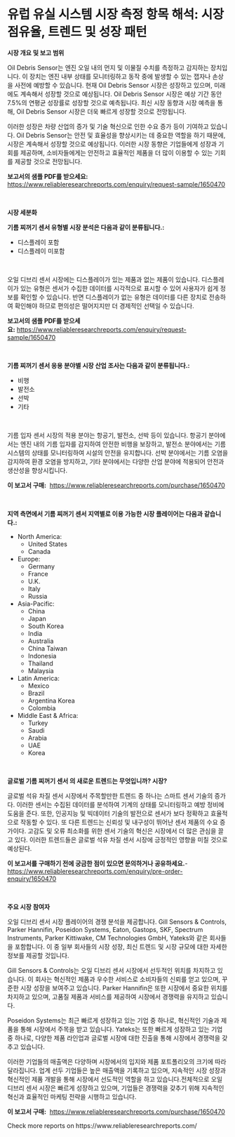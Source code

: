 <p><h1>유럽 유실 시스템 시장 측정 항목 해석: 시장 점유율, 트렌드 및 성장 패턴</h1></p><p><strong>시장 개요 및 보고 범위</strong></p>
<p><p>Oil Debris Sensor는 엔진 오일 내의 먼지 및 이물질 수치를 측정하고 감지하는 장치입니다. 이 장치는 엔진 내부 상태를 모니터링하고 동작 중에 발생할 수 있는 잽자나 손상을 사전에 예방할 수 있습니다. 현재 Oil Debris Sensor 시장은 성장하고 있으며, 미래에도 계속해서 성장할 것으로 예상됩니다. Oil Debris Sensor 시장은 예상 기간 동안 7.5%의 연평균 성장률로 성장할 것으로 예측됩니다. 최신 시장 동향과 시장 예측을 통해, Oil Debris Sensor 시장은 더욱 빠르게 성장할 것으로 전망됩니다. </p><p>이러한 성장은 차량 산업의 증가 및 기술 혁신으로 인한 수요 증가 등이 기여하고 있습니다. Oil Debris Sensor는 안전 및 효율성을 향상시키는 데 중요한 역할을 하기 때문에, 시장은 계속해서 성장할 것으로 예상됩니다. 이러한 시장 동향은 기업들에게 성장과 기회를 제공하며, 소비자들에게는 안전하고 효율적인 제품을 더 많이 이용할 수 있는 기회를 제공할 것으로 전망됩니다.</p></p>
<p><strong>보고서의 샘플 PDF를 받으세요:</strong> <a href="https://www.reliableresearchreports.com/enquiry/request-sample/1650470">https://www.reliableresearchreports.com/enquiry/request-sample/1650470</a></p>
<p>&nbsp;</p>
<p><strong>시장 세분화</strong></p>
<p><strong>기름 찌꺼기 센서 유형별 시장 분석은 다음과 같이 분류됩니다.:</strong></p>
<p><ul><li>디스플레이 포함</li><li>디스플레이 미포함</li></ul></p>
<p>&nbsp;</p>
<p><p>오일 디브리 센서 시장에는 디스플레이가 있는 제품과 없는 제품이 있습니다. 디스플레이가 있는 유형은 센서가 수집한 데이터를 시각적으로 표시할 수 있어 사용자가 쉽게 정보를 확인할 수 있습니다. 반면 디스플레이가 없는 유형은 데이터를 다른 장치로 전송하여 확인해야 하므로 편의성은 떨어지지만 더 경제적인 선택일 수 있습니다.</p></p>
<p><strong>보고서의 샘플 PDF를 받으세요:</strong>&nbsp;<a href="https://www.reliableresearchreports.com/enquiry/request-sample/1650470">https://www.reliableresearchreports.com/enquiry/request-sample/1650470</a></p>
<p>&nbsp;</p>
<p><strong> 기름 찌꺼기 센서 응용 분야별 시장 산업 조사는 다음과 같이 분류됩니다.:</strong></p>
<p><ul><li>비행</li><li>발전소</li><li>선박</li><li>기타</li></ul></p>
<p>&nbsp;</p>
<p><p>기름 입자 센서 시장의 적용 분야는 항공기, 발전소, 선박 등이 있습니다. 항공기 분야에서는 엔진 내의 기름 입자를 감지하여 안전한 비행을 보장하고, 발전소 분야에서는 기름 시스템의 상태를 모니터링하여 시설의 안전을 유지합니다. 선박 분야에서는 기름 오염을 감지하여 환경 오염을 방지하고, 기타 분야에서는 다양한 산업 분야에 적용되어 안전과 생산성을 향상시킵니다.</p></p>
<p><strong>이 보고서 구매:</strong>&nbsp; <a href="https://www.reliableresearchreports.com/purchase/1650470">https://www.reliableresearchreports.com/purchase/1650470</a></p>
<p>&nbsp;</p>
<p><strong>지역 측면에서 기름 찌꺼기 센서 지역별로 이용 가능한 시장 플레이어는 다음과 같습니다.:</strong></p>
<p><ul>
    <li>
        North America:
        <ul>
            <li>United States</li>
            <li>Canada</li>
        </ul>
    </li>
    <li>
        Europe:
        <ul>
            <li>Germany</li>
            <li>France</li>
            <li>U.K.</li>
            <li>Italy</li>
            <li>Russia</li>
        </ul>
    </li>
    <li>
        Asia-Pacific:
        <ul>
            <li>China</li>
            <li>Japan</li>
            <li>South Korea</li>
            <li>India</li>
            <li>Australia</li>
            <li>China Taiwan</li>
            <li>Indonesia</li>
            <li>Thailand</li>
            <li>Malaysia</li>
        </ul>
    </li>
    <li>
        Latin America:
        <ul>
            <li>Mexico</li>
            <li>Brazil</li>
            <li>Argentina Korea</li>
            <li>Colombia</li>
        </ul>
    </li>
    <li>
        Middle East & Africa:
        <ul>
            <li>Turkey</li>
            <li>Saudi</li>
            <li>Arabia</li>
            <li>UAE</li>
            <li>Korea</li>
        </ul>
    </li>
    </ul></p>
<p>&nbsp;</p>
<p><strong>글로벌 기름 찌꺼기 센서 의 새로운 트렌드는 무엇입니까? 시장?</strong></p>
<p><p>글로벌 석유 차질 센서 시장에서 주목할만한 트렌드 중 하나는 스마트 센서 기술의 증가다. 이러한 센서는 수집된 데이터를 분석하여 기계의 상태를 모니터링하고 예방 정비에 도움을 준다. 또한, 인공지능 및 빅데이터 기술의 발전으로 센서가 보다 정확하고 효율적으로 작동할 수 있다. 또 다른 트렌드는 신뢰성 및 내구성이 뛰어난 센서 제품의 수요 증가이다. 고감도 및 오류 최소화를 위한 센서 기술의 혁신은 시장에서 더 많은 관심을 끌고 있다. 이러한 트렌드들은 글로벌 석유 차질 센서 시장에 긍정적인 영향을 미칠 것으로 예상된다.</p></p>
<p><strong>이 보고서를 구매하기 전에 궁금한 점이 있으면 문의하거나 공유하세요.</strong>- <a href="https://www.reliableresearchreports.com/enquiry/pre-order-enquiry/1650470">https://www.reliableresearchreports.com/enquiry/pre-order-enquiry/1650470</a></p>
<p>&nbsp;</p>
<p><strong>주요 시장 참여자</strong></p>
<p><p>오일 디브리 센서 시장 플레이어의 경쟁 분석을 제공합니다. Gill Sensors & Controls, Parker Hannifin, Poseidon Systems, Eaton, Gastops, SKF, Spectrum Instruments, Parker Kittiwake, CM Technologies GmbH, Yateks와 같은 회사들을 포함합니다. 이 중 일부 회사들의 시장 성장, 최신 트렌드 및 시장 규모에 대한 자세한 정보를 제공할 것입니다.</p><p>Gill Sensors & Controls는 오일 디브리 센서 시장에서 선두적인 위치를 차지하고 있습니다. 이 회사는 혁신적인 제품과 우수한 서비스로 소비자들의 신뢰를 얻고 있으며, 꾸준한 시장 성장을 보여주고 있습니다. Parker Hannifin은 또한 시장에서 중요한 위치를 차지하고 있으며, 고품질 제품과 서비스를 제공하여 시장에서 경쟁력을 유지하고 있습니다.</p><p>Poseidon Systems는 최근 빠르게 성장하고 있는 기업 중 하나로, 혁신적인 기술과 제품을 통해 시장에서 주목을 받고 있습니다. Yateks는 또한 빠르게 성장하고 있는 기업 중 하나로, 다양한 제품 라인업과 글로벌 시장에 대한 진출을 통해 시장에서 경쟁력을 갖추고 있습니다.</p><p>이러한 기업들의 매출액은 다양하며 시장에서의 입지와 제품 포트폴리오의 크기에 따라 달라집니다. 업계 선두 기업들은 높은 매출액을 기록하고 있으며, 지속적인 시장 성장과 혁신적인 제품 개발을 통해 시장에서 선도적인 역할을 하고 있습니다.전체적으로 오일 디브리 센서 시장은 빠르게 성장하고 있으며, 기업들은 경쟁력을 갖추기 위해 지속적인 혁신과 효율적인 마케팅 전략을 시행하고 있습니다.</p></p>
<p><strong>이 보고서 구매:</strong>&nbsp;&nbsp;<a href="https://www.reliableresearchreports.com/purchase/1650470">https://www.reliableresearchreports.com/purchase/1650470</a></p>
<p>Check more reports on https://www.reliableresearchreports.com/</p>
